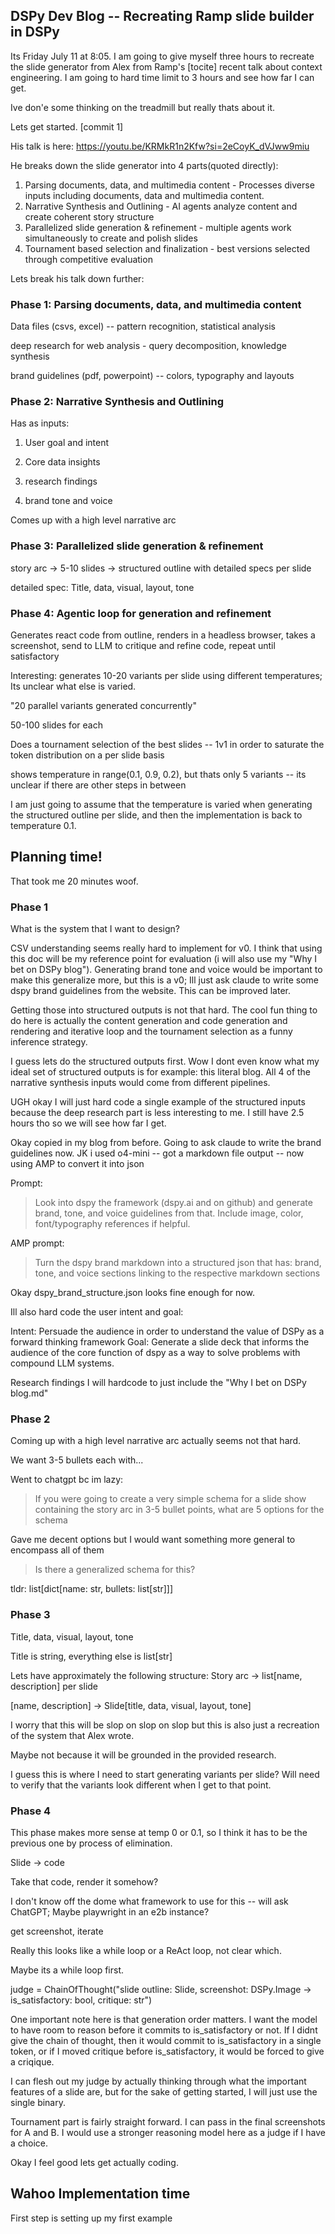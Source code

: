 ## DSPy Dev Blog -- Recreating Ramp slide builder in DSPy

Its Friday July 11 at 8:05. I am going to give myself three hours to recreate the slide generator from Alex from Ramp's [tocite] recent talk about context engineering. I am going to hard time limit to 3 hours and see how far I can get.

Ive don'e some thinking on the treadmill but really thats about it.

Lets get started. [commit 1]

His talk is here: https://youtu.be/KRMkR1n2Kfw?si=2eCoyK_dVJww9miu

He breaks down the slide generator into 4 parts(quoted directly):

1. Parsing documents, data, and multimedia content - Processes diverse inputs including documents, data and multimedia content.
2. Narrative Synthesis and Outlining - AI agents analyze content and create coherent story structure
3. Parallelized slide generation & refinement - multiple agents work simultaneously to create and polish slides
4. Tournament based selection and finalization - best versions selected through competitive evaluation

Lets break his talk down further:

### Phase 1: Parsing documents, data, and multimedia content

Data files (csvs, excel) -- pattern recognition, statistical analysis

deep research for web analysis - query decomposition, knowledge synthesis

brand guidelines (pdf, powerpoint) -- colors, typography and layouts

### Phase 2: Narrative Synthesis and Outlining

Has as inputs:

1. User goal and intent

2. Core data insights

3. research findings

4. brand tone and voice

Comes up with a high level narrative arc

### Phase 3: Parallelized slide generation & refinement

story arc -> 5-10 slides -> structured outline with detailed specs per slide

detailed spec: Title, data, visual, layout, tone

### Phase 4: Agentic loop for generation and refinement

Generates react code from outline, renders in a headless browser, takes a screenshot, send to LLM to critique and refine code, repeat until satisfactory

Interesting: generates 10-20 variants per slide using different temperatures; Its unclear what else is varied.

"20 parallel variants generated concurrently"

50-100 slides for each

Does a tournament selection of the best slides -- 1v1 in order to saturate the token distribution on a per slide basis

shows temperature in range(0.1, 0.9, 0.2), but thats only 5 variants -- its unclear if there are other steps in between

I am just going to assume that the temperature is varied when generating the structured outline per slide, and then the implementation is back to temperature 0.1.

## Planning time!

That took me 20 minutes woof.

### Phase 1

What is the system that I want to design?

CSV understanding seems really hard to implement for v0. I think that using this doc will be my reference point for evaluation (i will also use my "Why I bet on DSPy blog"). Generating brand tone and voice would be important to make this generalize more, but this is a v0; Ill just ask claude to write some dspy brand guidelines from the website. This can be improved later.

Getting those into structured outputs is not that hard. The cool fun thing to do here is actually the content generation and code generation and rendering and iterative loop and the tournament selection as a funny inference strategy.

I guess lets do the structured outputs first. Wow I dont even know what my ideal set of structured outputs is for example: this literal blog. All 4 of the narrative synthesis inputs would come from different pipelines.

UGH okay I will just hard code a single example of the structured inputs because the deep research part is less interesting to me. I still have 2.5 hours tho so we will see how far I get.

Okay copied in my blog from before. Going to ask claude to write the brand guidelines now. JK i used o4-mini -- got a markdown file output -- now using AMP to convert it into json

Prompt:
> Look into dspy the framework (dspy.ai and on github) and generate brand, tone, and voice guidelines from that. Include image, color, font/typography references if helpful.

AMP prompt:
> Turn the dspy brand markdown into a structured json that has: brand, tone, and voice sections linking to the respective markdown sections

Okay dspy_brand_structure.json looks fine enough for now.

Ill also hard code the user intent and goal:

Intent: Persuade the audience in order to understand the value of DSPy as a forward thinking framework
Goal: Generate a slide deck that informs the audience of the core function of dspy as a way to solve problems with compound LLM systems.

Research findings I will hardcode to just include the "Why I bet on DSPy blog.md"

### Phase 2

Coming up with a high level narrative arc actually seems not that hard.

We want 3-5 bullets each with...

Went to chatgpt bc im lazy:
> If you were going to create a very simple schema for a slide show containing the story arc in 3-5 bullet points, what are 5 options for the schema

Gave me decent options but I would want something more general to encompass all of them

> Is there a generalized schema for this?

tldr:
list[dict[name: str, bullets: list[str]]]

### Phase 3

Title, data, visual, layout, tone

Title is string, everything else is list[str]

Lets have approximately the following structure:
Story arc -> list[name, description] per slide

[name, description] -> Slide[title, data, visual, layout, tone]

I worry that this will be slop on slop on slop but this is also just a recreation of the system that Alex wrote.

Maybe not because it will be grounded in the provided research.

I guess this is where I need to start generating variants per slide? Will need to verify that the variants look different when I get to that point.

### Phase 4

This phase makes more sense at temp 0 or 0.1, so I think it has to be the previous one by process of elimination.

Slide -> code

Take that code, render it somehow?

I don't know off the dome what framework to use for this -- will ask ChatGPT; Maybe playwright in an e2b instance?

get screenshot, iterate

Really this looks like a while loop or a ReAct loop, not clear which.

Maybe its a while loop first.

judge = ChainOfThought("slide outline: Slide, screenshot: DSPy.Image -> is_satisfactory: bool, critique: str")

One important note here is that generation order matters. I want the model to have room to reason before it commits to is_satisfactory or not. If I didnt give the chain of thought, then it would commit to is_satisfactory in a single token, or if I moved critique before is_satisfactory, it would be forced to give a criqique.

I can flesh out my judge by actually thinking through what the important features of a slide are, but for the sake of getting started, I will just use the single binary.

Tournament part is fairly straight forward. I can pass in the final screenshots for A and B. I would use a stronger reasoning model here as a judge if I have a choice.

Okay I feel good lets get actually coding.

## Wahoo Implementation time

First step is setting up my first example